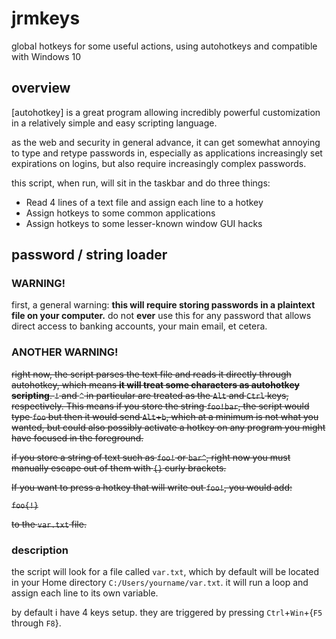 # jrmkeys
global hotkeys for some useful actions, using autohotkeys and compatible with Windows 10

## overview
[autohotkey] is a great program allowing incredibly powerful customization in a relatively simple and easy scripting language. 

as the web and security in general advance, it can get somewhat annoying to type and retype passwords in, especially as applications increasingly set expirations on logins, but also require increasingly complex passwords. 

this script, when run, will sit in the taskbar and do three things:
- Read 4 lines of a text file and assign each line to a hotkey 
- Assign hotkeys to some common applications
- Assign hotkeys to some lesser-known window GUI hacks 

## password / string loader

### WARNING!
first, a general warning: **this will require storing passwords in a plaintext file on your computer.** do not **ever** use this for any password that allows direct access to banking accounts, your main email, et cetera. 

### ANOTHER WARNING! 
<s>right now, the script parses the text file and reads it directly through autohotkey, which means **it will treat some characters as autohotkey scripting**. `!` and `^` in particular are treated as the `Alt` and `Ctrl` keys, respectively. This means if you store the string `foo!bar`, the script would type `foo` but then it would send `Alt`+`b`, which at a minimum is not what you wanted, but could also possibly activate a hotkey on any program you might have focused in the foreground.

if you store a string of text such as `foo!` or `bar^`, right now you must manually escape out of them with `{}` curly brackets. 

If you want to press a hotkey that will write out `foo!`, you would add:

`foo{!}`

to the `var.txt` file.</s>

### description

the script will look for a file called `var.txt`, which by default will be located in your Home directory `C:/Users/yourname/var.txt`. it will run a loop and assign each line to its own variable. 

by default i have 4 keys setup. they are triggered by pressing `Ctrl`+`Win`+{`F5` through `F8`}.



